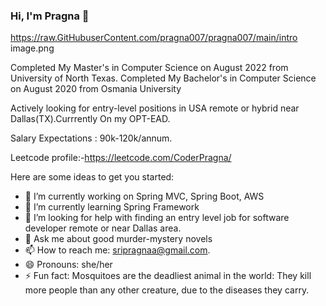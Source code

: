 
### Hi, I'm Pragna 👋

<!--
**pragna007/pragna007** is a ✨ _special_ ✨ repository because its `README.md` (this file) appears on your GitHub profile. --->

https://raw.GitHubuserContent.com/pragna007/pragna007/main/intro image.png

Completed My Master's in Computer Science on  August 2022 from University of North Texas.
Completed My Bachelor's in Computer Science  on August 2020 from Osmania University

Actively looking for entry-level positions in USA remote or hybrid near Dallas(TX).Currrently On my OPT-EAD.

Salary Expectations : 90k-120k/annum.  

Leetcode profile:-https://leetcode.com/CoderPragna/


Here are some ideas to get you started:

- 🔭 I’m currently working on Spring MVC, Spring Boot, AWS
- 🌱 I’m currently learning Spring Framework
- 🤔 I’m looking for help with finding an entry level job for software     developer remote or near Dallas area.
- 💬 Ask me about good murder-mystery novels
- 📫 How to reach me: sripragnaa@gmail.com.
- 😄 Pronouns: she/her
- ⚡ Fun fact: Mosquitoes are the deadliest animal in the world: They kill more people than any other creature, due to the diseases they carry.
